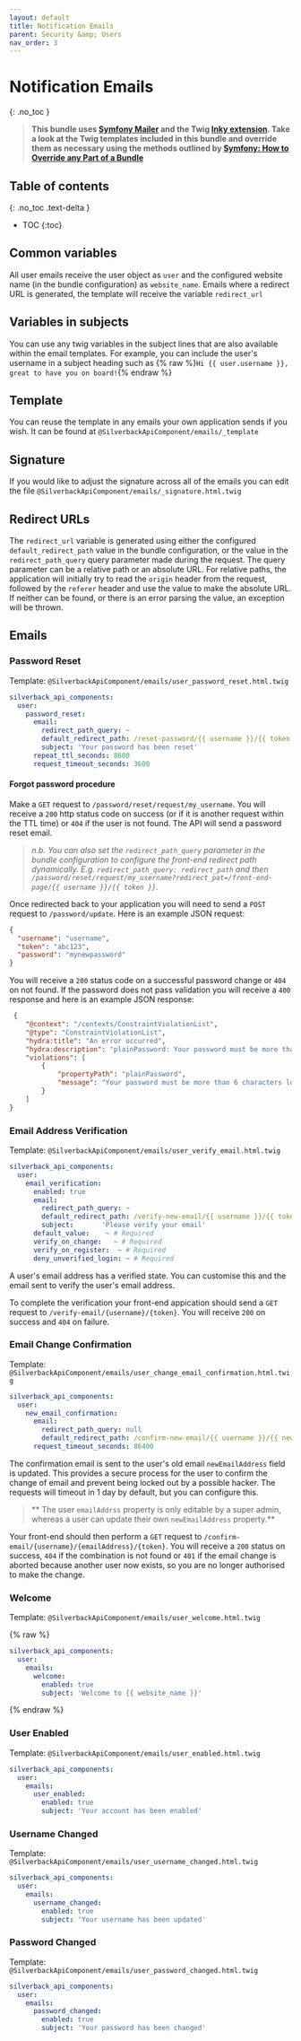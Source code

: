 ```yaml
---
layout: default
title: Notification Emails
parent: Security &amp; Users
nav_order: 3
---
```

# Notification Emails
{: .no_toc }

> __This bundle uses [Symfony Mailer](https://symfony.com/doc/current/components/mailer.html) and the Twig [Inky extension](https://symfony.com/doc/current/mailer.html#inky-email-templating-language). Take a look at the Twig templates included in this bundle and override them as necessary using the methods outlined by [Symfony: How to Override any Part of a Bundle](https://symfony.com/doc/current/bundles/override.html)__

## Table of contents
{: .no_toc .text-delta }

* TOC
{:toc}

## Common variables
All user emails receive the user object as `user` and the configured website name (in the bundle configuration) as `website_name`. Emails where a redirect URL is generated, the template will receive the variable `redirect_url`

## Variables in subjects
You can use any twig variables in the subject lines that are also available within the email templates. For example, you can include the user's username in a subject heading such as {% raw %}`Hi {{ user.username }}, great to have you on board!`{% endraw %}

## Template
You can reuse the template in any emails your own application sends if you wish. It can be found at `@SilverbackApiComponent/emails/_template`

## Signature
If you would like to adjust the signature across all of the emails you can edit the file `@SilverbackApiComponent/emails/_signature.html.twig`

## Redirect URLs

The `redirect_url` variable is generated using either the configured `default_redirect_path` value in the bundle configuration, or the value in the `redirect_path_query` query parameter made during the request. The query parameter can be a relative path or an absolute URL. For relative paths, the application will initially try to read the `origin` header from the request, followed by the `referer` header and use the value to make the absolute URL. If neither can be found, or there is an error parsing the value, an exception will be thrown.

## Emails

### Password Reset

Template: `@SilverbackApiComponent/emails/user_password_reset.html.twig`

```yaml
silverback_api_components:
  user:
    password_reset:
      email:
        redirect_path_query: ~
        default_redirect_path: /reset-password/{{ username }}/{{ token }} # Required
        subject: 'Your password has been reset'
      repeat_ttl_seconds: 8600
      request_timeout_seconds: 3600
```

#### Forgot password procedure

Make a `GET` request to `/password/reset/request/my_username`. You will receive a `200` http status code on success (or if it is another request within the TTL time) or `404` if the user is not found. The API will send a password reset email. 
> *n.b. You can also set the `redirect_path_query` parameter in the bundle configuration to configure the front-end redirect path dynamically. E.g. `redirect_path_query: redirect_path` and then `/password/reset/request/my_username?redirect_pat=/front-end-page/{{ username }}/{{ token }}`.*

Once redirected back to your application you will need to send a `POST` request to `/password/update`. Here is an example JSON request:

```json
{
  "username": "username",
  "token": "abc123",
  "password": "mynewpassword"
}
```

You will receive a `200` status code on a successful password change or `404` on not found. If the password does not pass validation you will receive a `400` response and here is an example JSON response:

```json
 {
    "@context": "/contexts/ConstraintViolationList",
    "@type": "ConstraintViolationList",
    "hydra:title": "An error occurred",
    "hydra:description": "plainPassword: Your password must be more than 6 characters long.",
    "violations": [
        {
            "propertyPath": "plainPassword",
            "message": "Your password must be more than 6 characters long."
        }
    ]
} 
```


### Email Address Verification

Template: `@SilverbackApiComponent/emails/user_verify_email.html.twig`

```yaml
silverback_api_components:
  user:
    email_verification:
      enabled: true
      email:
        redirect_path_query: ~
        default_redirect_path: /verify-new-email/{{ username }}/{{ token }} # Required
        subject:       'Please verify your email'
      default_value:    ~ # Required
      verify_on_change:   ~ # Required
      verify_on_register:  ~ # Required
      deny_unverified_login: ~ # Required
```

A user's email address has a verified state. You can customise this and the email sent to verify the user's email address.

To complete the verification your front-end appication should send a `GET` request to `/verify-email/{username}/{token}`. You will receive `200` on success and `404` on failure.

### Email Change Confirmation

Template: `@SilverbackApiComponent/emails/user_change_email_confirmation.html.twig`

```yaml
silverback_api_components:
  user:
    new_email_confirmation:
      email:
        redirect_path_query: null
        default_redirect_path: /confirm-new-email/{{ username }}/{{ new_email }}/{{ token }}
      request_timeout_seconds: 86400
```

The confirmation email is sent to the user's old email `newEmailAddress` field is updated. This provides a secure process for the user to confirm the change of email and prevent being locked out by a possible hacker. The requests will timeout in 1 day by default, but you can configure this.

> ** The user `emailAddrss` property is only editable by a super admin, whereas a user can update their own `newEmailAddress` property.**

Your front-end should then perform a `GET` request to `/confirm-email/{username}/{emailAddress}/{token}`. You will receive a `200` status on success, `404` if the combination is not found or `401` if the email change is aborted because another user now exists, so you are no longer authorised to make the change.

### Welcome
Template: `@SilverbackApiComponent/emails/user_welcome.html.twig`

{% raw %}
```yaml
silverback_api_components:
  user:
    emails:
      welcome:
        enabled: true
        subject: 'Welcome to {{ website_name }}'
```
{% endraw %}

### User Enabled
Template: `@SilverbackApiComponent/emails/user_enabled.html.twig`
```yaml
silverback_api_components:
  user:
    emails:
      user_enabled:
        enabled: true
        subject: 'Your account has been enabled'
```

### Username Changed
Template: `@SilverbackApiComponent/emails/user_username_changed.html.twig`
```yaml
silverback_api_components:
  user:
    emails:
      username_changed:
        enabled: true
        subject: 'Your username has been updated'
```

### Password Changed
Template: `@SilverbackApiComponent/emails/user_password_changed.html.twig`
```yaml
silverback_api_components:
  user:
    emails:
      password_changed:
        enabled: true
        subject: 'Your password has been changed'
```

